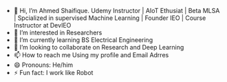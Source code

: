 - 👋 Hi, I’m Ahmed Shaifique. Udemy Instructor | AIoT Ethusiat | Beta MLSA | Spcialized in supervised Machine Learning | Founder IEO | Course Instructor at DevIEO 
- 👀 I’m interested in Researchers 
- 🌱 I’m currently learning BS Electrical Engineering
- 💞️ I’m looking to collaborate on Research and Deep Learning 
- 📫 How to reach me Using my profile and Email Adrres
- 😄 Pronouns: He/him
- ⚡ Fun fact: I work like Robot

<!---
AhmedShafique255313/AhmedShafique255313 is a ✨ special ✨ repository because its `README.md` (this file) appears on your GitHub profile.
You can click the Preview link to take a look at your changes.
--->
